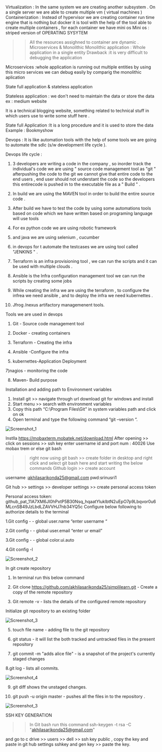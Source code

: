 Virtualization : In the same system we are creating another subsystem .
On a single server we are able to create multiple vm ( virtual machines ) 
Containerization : Instead of hypervisor we are creating container run time engine that is nothing but docker it is tool with the help of the tool able to create multiple containers , for each container we have mini os 
Mini os : striped version of OPERATING SYSYTEM 
>>All the resources assighned to container are dynamic .
Microservices & Monolithic 
Monolithic application : Whole application in a single entity 
Drawback :it is very difficult to debugging the application 

Microservices :whole application is running out multiple entities by using this micro services we can debug easily by comparig the monolithic aplication 

State full application & stateless application 

Stateless application : we don't need to maintain the data or store the data 
ex : medium website 

It is a technical blogging website, something related to technical stuff in which users use to write some stuff here .

State full Application :It is a long procedure and it is used to store the data 
Example : Bookmyshow 


Devops : It is like automation tools with the help of some tools we are going to automate the sdlc (s/w development life cycle ).

Devops life cycle : 
1) 3 developers are writing a code in the company , so inorder track the individual's code we are using " source code management tool as "git " afterpushing the code to the git  we cannot give that entire code to the end users , end user should not understant the code so the developers this entirecode is pushed in to the executable file as a " Build " .

2) In build we are using the MAVEN tool in order to build the entire source code .

3)  After build we have to test the code by using some automations tools based on code which we have written based on programing language will use tools 

4) For ex python code we are using robotic framework 

5) and java we are using selenium , cucumber 

6)  in devops for t automate the testcases we are using tool called "JENKINS " .

7) Terraform is an infra provisioning tool , we can run the scripts and it can be used with multiple clouds .
 
8) Ansible is the Infra configuration management tool we can run the scripts by creating some jobs 

9) While creating the infra we are using the terraform , to configure the infrea we need ansible , and to deploy the infra we need kubernettes .

10) Jfrog /nexus artifactory managemenent tools.

Tools we are used in devops 

1) Git - Source code management tool 

2) Docker - creating containers 

3) Terraform - Creating the infra

5) Ansible -Configure the infra

6) kubernettes-Application Deployment

7)nagios - monitoring the code 

8) Maven- Build purpose

Installation and adding path to Environment variables 
1.	Install git >> navigate through url download git for windows and install 
2.	Start menu >> search with environment variables 
3.	 Copy this path “C:\Program Files\Git” in system variables path and click on ok 
4.	Open terminal and type the following command “git –version “. 

 ![Screenshot_1](https://github.com/akhilasarikonda25/Commands/assets/133091109/309738a6-033f-4c1e-919d-9cd36982b5b5)
 
 Instlla https://mobaxterm.mobatek.net/download.html
 After opening >> click on sessions >> ssh key enter username id and port num : 40026
 Use mobax trem or else git bash 
 >> right now using git bash >> create folder in desktop and right click and select git bash here and start writing the below commands 
Github login >> create account 

username :akhilasarikonda25@gmail.com
pwd:srinusri1

Git hub >> settings >> developer settings >> create personal access token 

Personal access token: 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
Configure below following to authorize details to the terminal 

1.Git config - - global user.name “enter username “

2.Git config - - global user.email “enter ur email”

3.Git config   - - global color.ui.auto

4.Git config -l 

![Screenshot_2](https://github.com/akhilasarikonda25/Commands/assets/133091109/d726703c-b25d-4960-a7e6-cbed84544ef6)

In git create repository 
1.	In terminal run this below command 
2.	Git clone https://github.com/akhilasarikonda25/simplilearn.git    - Create a copy of the remote repository

   3.  Git remote -v     - lists the details of the configured remote repository

Initialize git repository to an existing folder 

![Screenshot_3](https://github.com/akhilasarikonda25/Commands/assets/133091109/f9e29d7b-8767-4024-b4fc-c2adad8fe733)

5. touch file name   - adding file to the git repository 

6. git status  - it will list the both tracked and untracked files in the present repository 

7. git commit -m "adds alice file"     - is a snapshot of the project's currently staged changes

8.git log    - lists all commits.

![Screenshot_4](https://github.com/akhilasarikonda25/Commands/assets/133091109/4f16b02d-9c38-4781-9884-21c8d3b83391)


9. git diff shows the unstaged changes.

10. git push -u origin master  - pushes all the files in to the repository .

![Screenshot_3](https://github.com/akhilasarikonda25/Commands/assets/133091109/c5725b25-c3d3-4e44-a400-05d777b32ac3)


SSH KEY GENERATION 

>> In Git bash run this command 
 ssh-keygen -t rsa -C "akhilasarikonda25@gmail.com"
 
 and go to c drive >> users >> dell >> ssh key public , copy the key and paste in git hub settings sshkey and gen key >> paste the key.
 
 
 
 
